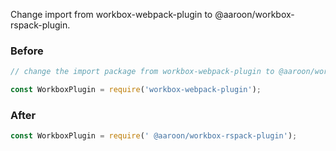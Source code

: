 Change import from workbox-webpack-plugin to @aaroon/workbox-rspack-plugin.


### Before

```ts
// change the import package from workbox-webpack-plugin to @aaroon/workbox-rspack-plugin

const WorkboxPlugin = require('workbox-webpack-plugin');
```

### After

```ts
const WorkboxPlugin = require(' @aaroon/workbox-rspack-plugin');
```

